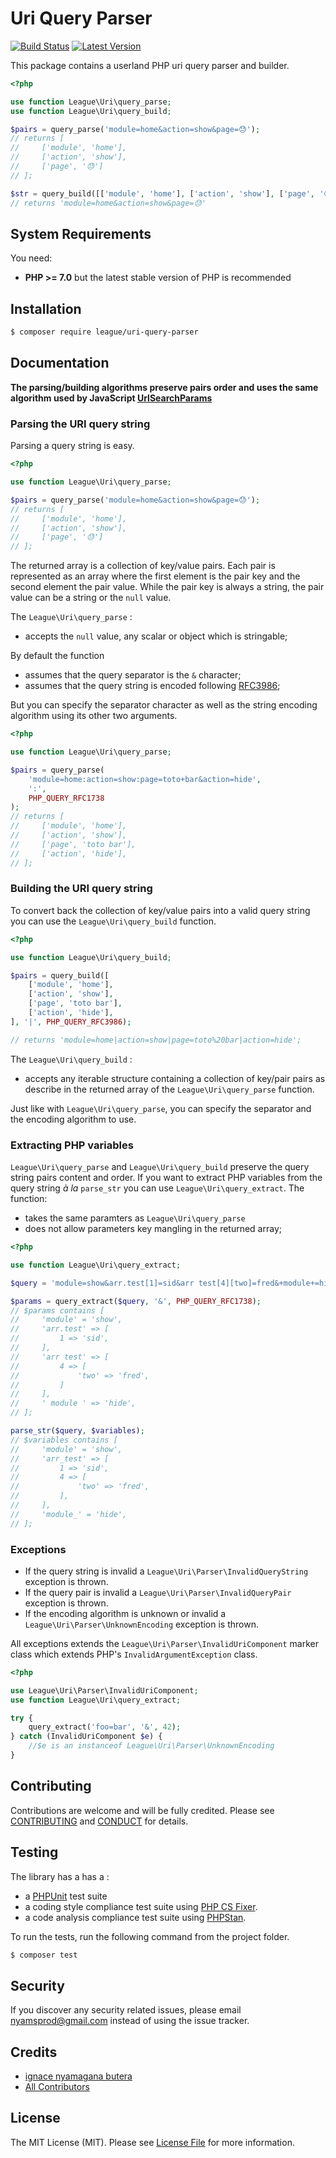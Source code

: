 Uri Query Parser
=======

[![Build Status](https://img.shields.io/travis/thephpleague/uri-query-parser/master.svg?style=flat-square)](https://travis-ci.org/thephpleague/uri-query-parser)
[![Latest Version](https://img.shields.io/github/release/thephpleague/uri-query-parser.svg?style=flat-square)](https://github.com/thephpleague/uri-query-parser/releases)

This package contains a userland PHP uri query parser and builder.

```php
<?php

use function League\Uri\query_parse;
use function League\Uri\query_build;

$pairs = query_parse('module=home&action=show&page=😓');
// returns [
//     ['module', 'home'],
//     ['action', 'show'],
//     ['page', '😓']
// ];

$str = query_build([['module', 'home'], ['action', 'show'], ['page', '😓']]);
// returns 'module=home&action=show&page=😓'
```

System Requirements
-------

You need:

- **PHP >= 7.0** but the latest stable version of PHP is recommended

Installation
--------

```bash
$ composer require league/uri-query-parser
```

Documentation
--------

**The parsing/building algorithms preserve pairs order and uses the same algorithm used by JavaScript [UrlSearchParams](https://developer.mozilla.org/en-US/docs/Web/API/URLSearchParams/URLSearchParams)**

### Parsing the URI query string

Parsing a query string is easy.

```php
<?php

use function League\Uri\query_parse;

$pairs = query_parse('module=home&action=show&page=😓');
// returns [
//     ['module', 'home'],
//     ['action', 'show'],
//     ['page', '😓']
// ];
```

The returned array is a collection of key/value pairs. Each pair is represented as an array where the first element is the pair key and the second element the pair value. While the pair key is always a string, the pair value can be a string or the `null` value.

The `League\Uri\query_parse` :

- accepts the `null` value, any scalar or object which is stringable;

By default the function

- assumes that the query separator is the `&` character;
- assumes that the query string is encoded following [RFC3986](https://tools.ietf.org/html/rfc3986#section-3.4);

But you can specify the separator character as well as the string encoding algorithm using its other two arguments.


```php
<?php

use function League\Uri\query_parse;

$pairs = query_parse(
    'module=home:action=show:page=toto+bar&action=hide',
    ':',
    PHP_QUERY_RFC1738
);
// returns [
//     ['module', 'home'],
//     ['action', 'show'],
//     ['page', 'toto bar'],
//     ['action', 'hide'],
// ];
```

### Building the URI query string

To convert back the collection of key/value pairs into a valid query string you can use the `League\Uri\query_build` function.

```php
<?php

use function League\Uri\query_build;

$pairs = query_build([
    ['module', 'home'],
    ['action', 'show'],
    ['page', 'toto bar'],
    ['action', 'hide'],
], '|', PHP_QUERY_RFC3986);

// returns 'module=home|action=show|page=toto%20bar|action=hide';
```

The `League\Uri\query_build` :

- accepts any iterable structure containing a collection of key/pair pairs as describe in the returned array of the `League\Uri\query_parse` function.

Just like with `League\Uri\query_parse`, you can specify the separator and the encoding algorithm to use.

### Extracting PHP variables

`League\Uri\query_parse` and `League\Uri\query_build` preserve the query string pairs content and order. If you want to extract PHP variables from the query string *à la* `parse_str` you can use `League\Uri\query_extract`. The function:

- takes the same paramters as `League\Uri\query_parse`
- does not allow parameters key mangling in the returned array;

```php
<?php

use function League\Uri\query_extract;

$query = 'module=show&arr.test[1]=sid&arr test[4][two]=fred&+module+=hide';

$params = query_extract($query, '&', PHP_QUERY_RFC1738);
// $params contains [
//     'module' = 'show',
//     'arr.test' => [
//         1 => 'sid',
//     ],
//     'arr test' => [
//         4 => [
//             'two' => 'fred',
//         ]
//     ],
//     ' module ' => 'hide',
// ];

parse_str($query, $variables);
// $variables contains [
//     'module' = 'show',
//     'arr_test' => [
//         1 => 'sid',
//         4 => [
//             'two' => 'fred',
//         ],
//     ],
//     'module_' = 'hide',
// ];
```

### Exceptions

- If the query string is invalid a `League\Uri\Parser\InvalidQueryString` exception is thrown.
- If the query pair is invalid a `League\Uri\Parser\InvalidQueryPair` exception is thrown.
- If the encoding algorithm is unknown or invalid a `League\Uri\Parser\UnknownEncoding` exception is thrown.

All exceptions extends the `League\Uri\Parser\InvalidUriComponent` marker class which extends PHP's `InvalidArgumentException` class.

```php
<?php

use League\Uri\Parser\InvalidUriComponent;
use function League\Uri\query_extract;

try {
	query_extract('foo=bar', '&', 42);
} catch (InvalidUriComponent $e) {
	//$e is an instanceof League\Uri\Parser\UnknownEncoding
}
```

Contributing
-------

Contributions are welcome and will be fully credited. Please see [CONTRIBUTING](.github/CONTRIBUTING.md) and [CONDUCT](CONDUCT.md) for details.

Testing
-------

The library has a has a :

- a [PHPUnit](https://phpunit.de) test suite
- a coding style compliance test suite using [PHP CS Fixer](http://cs.sensiolabs.org/).
- a code analysis compliance test suite using [PHPStan](https://github.com/phpstan/phpstan).

To run the tests, run the following command from the project folder.

``` bash
$ composer test
```

Security
-------

If you discover any security related issues, please email nyamsprod@gmail.com instead of using the issue tracker.

Credits
-------

- [ignace nyamagana butera](https://github.com/nyamsprod)
- [All Contributors](https://github.com/thephpleague/uri-query-parser/contributors)

License
-------

The MIT License (MIT). Please see [License File](LICENSE) for more information.